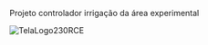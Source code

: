 Projeto controlador irrigação da área experimental

![TelaLogo230RCE](https://github.com/rodrigolange/Bancada-IoT/assets/52110364/046c225d-fa1a-4018-91f0-fa9c9600e13e)
